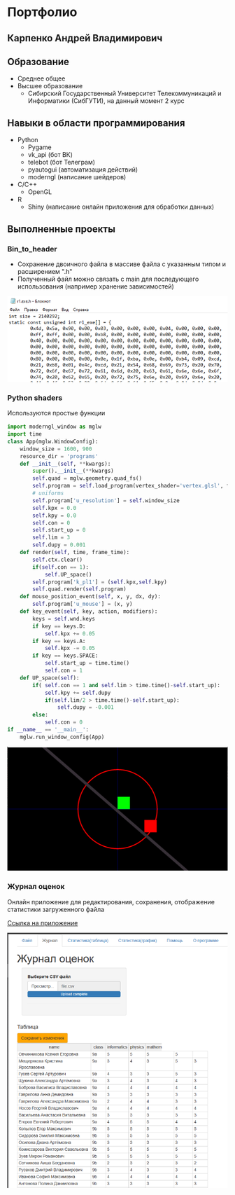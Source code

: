 # Портфолио

## Карпенко Андрей Владимирович


## Образование

- Среднее общее
- Высшее образование
    - Сибирский Государственный Университет Телекоммуникаций и Информатики (СибГУТИ), на данный момент 2 курс


## Навыки в области программирования

- Python
    - Pygame
    - vk_api (бот ВК)
    - telebot (бот Телеграм)
    - pyautogui (автоматизация действий)
    - moderngl (написание шейдеров)
- C/C++
    - OpenGL
- R
    - Shiny (написание онлайн приложения для обработки данных)

## Выполненные проекты

### Bin_to_header

- Сохранение двоичного файла в массиве файла с указанным типом и расширением ".h"
- Полученный файл можно связать с main для последующего использования (например хранение зависимостей)

<img src = "example bin2header.png">




### Python shaders

Используются простые функции

```python
import moderngl_window as mglw
import time
class App(mglw.WindowConfig):
    window_size = 1600, 900
    resource_dir = 'programs'
    def __init__(self, **kwargs):
        super().__init__(**kwargs)
        self.quad = mglw.geometry.quad_fs()
        self.program = self.load_program(vertex_shader='vertex.glsl', fragment_shader='fragment.glsl')
        # uniforms
        self.program['u_resolution'] = self.window_size
        self.kpx = 0.0
        self.kpy = 0.0
        self.con = 0
        self.start_up = 0
        self.lim = 3
        self.dupy = 0.001
    def render(self, time, frame_time):
        self.ctx.clear()
        if(self.con == 1):
            self.UP_space()
        self.program['k_pl1'] = (self.kpx,self.kpy)
        self.quad.render(self.program)
    def mouse_position_event(self, x, y, dx, dy):
        self.program['u_mouse'] = (x, y)
    def key_event(self, key, action, modifiers):
        keys = self.wnd.keys
        if key == keys.D:
            self.kpx += 0.05
        if key == keys.A:
            self.kpx -= 0.05
        if key == keys.SPACE:
            self.start_up = time.time()
            self.con = 1
    def UP_space(self):
        if( self.con == 1 and self.lim > time.time()-self.start_up):
            self.kpy += self.dupy
            if(self.lim/2 > time.time()-self.start_up):
                self.dupy = -0.001
        else:
            self.con = 0
if __name__ == '__main__':
    mglw.run_window_config(App)

```
<img src = "example 3d shaders.png">


### Журнал оценок

Онлайн приложение для редактирования, сохранения, отображение статистики загруженного файла

<a href="https://waffles.shinyapps.io/app074/">Ссылка на приложение</a>

<img src = "example r_shiny.png">








